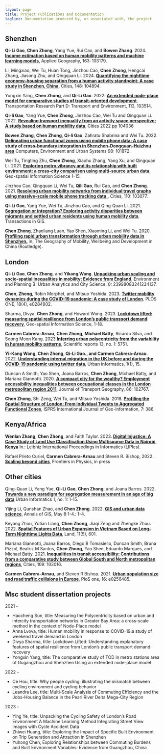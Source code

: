 ```yaml
---
layout: page
title: Project Publications and Documentation
tagline: Documentation produced by, or associated with, the project
---
```



## Shenzhen

**Qi-Li Gao**, **Chen Zhong**, Yang Yue, Rui Cao, and **Bowen Zhang**. 2024. [**Income estimation based on human mobility patterns and machine learning models**](https://www.sciencedirect.com/science/article/pii/S0143622823003107), Applied Geography, 163: 103179.

Li, Mingxiao, Wei Tu, Huan Tong, Jinzhou Cao, **Chen Zhong**, Hengcai Zhang, Jiasong Zhu, and Qingquan Li. 2024. [**Quantifying the nighttime economy–housing separation from a human activity standpoint: A case study in Shenzhen, China**](https://doi.org/10.1016/j.cities.2024.104894), Cities, 148: 104894.

Yongxin Yang, **Chen Zhong**, and **Qi‐Li Gao**. 2022. [**An extended node-place model for comparative studies of transit-oriented development**](https://www.sciencedirect.com/science/article/pii/S1361920922003406). Transportation Research Part D: Transport and Environment, 113, 103514.

**Qi-li Gao**, Yang Yue, **Chen Zhong**, Jinzhou Cao, Wei Tu and Qingquan Li. 2022. [**Revealing transport inequality from an activity space perspective: A study based on human mobility data**](https://www.sciencedirect.com/science/article/pii/S0264275122004759), Cities 2022 pp 104036

**Bowen Zhang**, **Chen Zhong**, **Qi-li Gao**, Zahratu Shabrina and Wei Tu. 2022. [**Delineating urban functional zones using mobile phone data: A case study of cross-boundary integration in Shenzhen-Dongguan-Huizhou area**](https://www.sciencedirect.com/science/article/pii/S0198971522001168?via%3Dihub) Computers, Environment and Urban Systems 98: 101872.

Wei Tu, Tingting Zhu, **Chen Zhong**, Xiaohu Zhang, Yang Xu, and Qingquan Li. 2021. [**Exploring metro vibrancy and its relationship with built environment: a cross-city comparison using multi-source urban data.**](https://www.tandfonline.com/doi/pdf/10.1080/10095020.2021.1996212) Geo-spatial Information Science 1-15.

Jinzhou Cao, Qingquan Li, Wei Tu, **Qili Gao**, Rui Cao, and **Chen Zhong**. 2021. [**Resolving urban mobility networks from individual travel graphs using massive-scale mobile phone tracking data.**](https://doi.org/https://doi.org/10.1016/j.cities.2020.103077.), Cities, 110: 103077.

**Qi‐Li Gao**, Yang Yue, Wei Tu, Jinzhou Cao, and Qing‐Quan Li. 2021. [**Segregation or integration? Exploring activity disparities between migrants and settled urban residents using human mobility data**](https://onlinelibrary.wiley.com/doi/pdf/10.1111/tgis.12760?casa_token=gyMbIgEPEkMAAAAA:k5Wgy1iAsJvcrVGlnH0kMJELSCyosI1UlczIYUWR_TZXm_SZARVi1GdRU1uI2BxDqxj449iGA1HIgvw), Transactions in GIS.

**Chen Zhong**, Zhaoliang Luan, Yao Shen, Xiaoming Li, and Wei Tu. 2020. [**Profiling rapid urban transformation through urban mobility data in Shenzhen.**](https://www.taylorfrancis.com/chapters/edit/10.4324/9781315112954-7/profiling-rapid-urban-transformation-urban-mobility-data-shenzhen-chen-zhong-zhaoliang-luan-yao-shen-xiaoming-li-wei-tu) in, The Geography of Mobility, Wellbeing and Development in China (Routledge).

## London

**Qi-Li Gao**, **Chen Zhong**, and **Yikang Wang**. [**Unpacking urban scaling and socio-spatial inequalities in mobility: Evidence from England**](https://doi.org/10.1177/23998083241234137), Environment and Planning B: Urban Analytics and City Science, 0: 23998083241234137.

**Chen, Zhong**, Robin Morphet, and Mitsuo Yoshida. 2023. [**Twitter mobility dynamics during the COVID-19 pandemic: A case study of London**](https://journals.plos.org/plosone/article?id=10.1371/journal.pone.0284902). PLOS ONE, 18(4), e0284902.

Sharma, Divya, **Chen Zhong**, and Howard Wong. 2023. [**Lockdown lifted: measuring spatial resilience from London’s public transport demand recovery**](https://www.tandfonline.com/doi/pdf/10.1080/10095020.2022.2156300), Geo-spatial Information Science, 1-18.

**Carmen Cabrera-Arnau**, **Chen Zhong**, **Michael Batty**, Ricardo Silva, and Soong Moon Kang. 2023 [**Inferring urban polycentricity from the variability in human mobility patterns**](https://www.nature.com/articles/s41598-023-33003-7), Scientific reports 13, no. 1: 5751.

**Yi-Kang Wang, Chen Zhong, Qi‐Li Gao., and Carmen Cabrera-Arnau**. 2022. [**Understanding internal migration in the UK before and during the COVID-19 pandemic using twitter data**](https://link.springer.com/article/10.1007/s44212-022-00018-w), Urban informatics, 1(1), 15.

Duncan A Smith, Yao Shen, Joana Barros, **Chen Zhong**, Michael Batty, and Mariana Giannotti. 2020. [**A compact city for the wealthy? Employment accessibility inequalities between occupational classes in the London metropolitan region 2011**](https://doi.org/10.1016/j.jtrangeo.2020.102767), Journal of Transport Geography, 86: 102767.

**Chen Zhong**, Shi Zeng, Wei Tu, and Mitsuo Yoshida. 2018. [**Profiling the Spatial Structure of London: From Individual Tweets to Aggregated Functional Zones**](http://www.mdpi.com/2220-9964/7/10/386.), ISPRS International Journal of Geo-Information, 7: 386.


## Kenya/Africa 

**Wenlan Zhang**, **Chen Zhong**, and Faith Taylor. 2023. [**Digital Injustice: A Case Study of Land Use Classification Using Multisource Data in Nairobi, Kenya**](https://discovery.ucl.ac.uk/id/eprint/10178890/) In.: Leibniz International Proceedings in Informatics (LIPIcs).

Rafael Prieto Curiel,  **Carmen Cabrera-Arnau** and Steven R. Bishop, 2022. [**Scaling beyond cities**](https://www.frontiersin.org/articles/10.3389/fphy.2022.858307/full), Frontiers in Physics, in press

## Other cities

Qing-Quan Li, Yang Yue, **Qi-Li Gao**, **Chen Zhong**, and Joana Barros. 2022. [**Towards a new paradigm for segregation measurement in an age of big data**](https://link.springer.com/article/10.1007/s44212-022-00003-3) Urban Informatics 1, no. 1: 1-15.

Yijing Li, Qunshan Zhao, and **Chen Zhong**. 2022. [**GIS and urban data science**](https://www.tandfonline.com/doi/full/10.1080/19475683.2022.2070969), Annals of GIS, May 8:1-4.: 1-4.

Keyang Zhou, Yutian Liang, **Chen Zhong**, Jiaqi Zeng and Zhengke Zhou. 2022. [**Spatial Features of Urban Expansion in Vietnam Based on Long-Term Nighttime Lights Data**](https://www.mdpi.com/2073-445X/11/5/601/htm), Land, 11(5), 601.

Mariana Giannotti, Joana Barros, Diego B Tomasiello, Duncan Smith, Bruna Pizzol, Beatriz M Santos, **Chen Zhong**, Yao Shen, Eduardo Marques, and Michael Batty. 2021. [**Inequalities in transit accessibility: Contributions from a comparative study between Global South and North metropolitan regions**](https://doi.org/10.1016/j.cities.2020.103016), Cities, 109: 103016.

**Carmen Cabrera-Arnau**, and Steven R Bishop. 2021. [**Urban population size and road traffic collisions in Europe**](https://journals.plos.org/plosone/article?id=10.1371/journal.pone.0256485), PloS one, 16: e0256485.

## Msc student dissertation projects

2021 -

* Haocheng Sun, title: Measuring the Polycentricity based on urban and intercity transportation networks in Greater Bay Area: a cross-scale method in the context of Node-Place model
* Anna Lvova, title: Human mobility in response to COVID-19:a study of weekend travel demand in London
* Divya Sharma, title: Lockdown Lifted:  Understanding explanatory features of spatial resilience from London’s public transport demand recovery
* Yongxin Yang, title: The comparative study of TOD in metro stations area of Gugangzhou and Shenzhen Using an extended node-place model

2022 - 

* Ce Hou, title: Why people cycling: illustrating the mismatch between cycling environment and cycling behavior
* Leandra Lee, title: Multi-Scale Analysis of Commuting Efficiency and the Jobs-Housing Balance in the Pearl River Delta Mega-City Region

2023 - 
* Ying Ye, title: Unpacking the Cycling Safety of London’s Road Environment A Machine Learning Method Integrating Street View Images with Cycle Accident Data
* Zhiwei Huang, title: Exploring the Impact of Specific Built Environment on Trip Generation and Attraction in Shenzhen
* Yuhong Chen, Exploring Relationships between Commuting Burdens and Built Environment Variables: Evidence from Guangzhou, China




